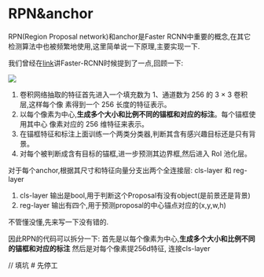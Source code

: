 # RPN&anchor

RPN(Region Proposal network)和anchor是Faster RCNN中重要的概念,在其它检测算法中也被频繁地使用,这里简单说一下原理,主要实现一下.

我们曾经在[link](https://github.com/bdus/readcvpaper/blob/master/DET/2/readme.md#rpn)讲Faster-RCNN时候提到了一点,回顾一下:

![](../img/rpn.JPG)

1. 卷积网络抽取的特征首先进入一个填充数为 1、通道数为 256 的 3 × 3 卷积层,这样每个像
素得到一个 256 ⻓度的特征表示。
2. 以每个像素为中心,**生成多个大小和比例不同的锚框和对应的标注**。每个锚框使用其中心
像素对应的 256 维特征来表示。
3. 在锚框特征和标注上面训练一个两类分类器,判断其含有感兴趣目标还是只有背景。
4. 对每个被判断成含有目标的锚框,进一步预测其边界框,然后进入 RoI 池化层。

对于每个anchor,根据其尺寸和特征向量分支出两个全连接层: cls-layer 和 reg-layer
1. cls-layer 输出是bool,用于判断这个Proposal有没有object(是前景还是背景)
2. reg-layer 输出有四个,用于预测proposal的中心锚点对应的(x,y,w,h)

不管懂没懂,先来写一下没有错的.

因此RPN的代码可以拆分一下:
    首先是以每个像素为中心,**生成多个大小和比例不同的锚框和对应的标注** 
    然后是对每个像素提256d特征, 连接cls-layer

// 填坑 # 先停工